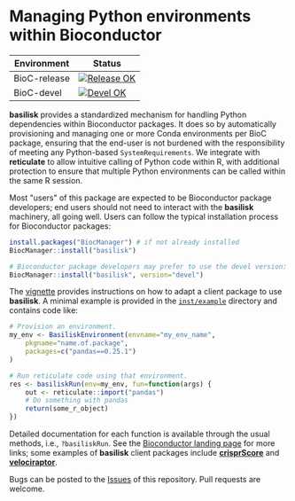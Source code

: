# Managing Python environments within Bioconductor

|Environment|Status|
|---|---|
|BioC-release|[![Release OK](https://bioconductor.org/shields/build/release/bioc/basilisk.svg)](https://bioconductor.org/checkResults/release/bioc-LATEST/basilisk/)|
|BioC-devel|[![Devel OK](https://bioconductor.org/shields/build/devel/bioc/basilisk.svg)](https://bioconductor.org/checkResults/devel/bioc-LATEST/basilisk/)|

**basilisk** provides a standardized mechanism for handling Python dependencies within Bioconductor packages.
It does so by automatically provisioning and managing one or more Conda environments per BioC package,
ensuring that the end-user is not burdened with the responsibility of meeting any Python-based `SystemRequirements`.
We integrate with **reticulate** to allow intuitive calling of Python code within R,
with additional protection to ensure that multiple Python environments can be called within the same R session.

Most "users" of this package are expected to be Bioconductor package developers;
end users should not need to interact with the **basilisk** machinery, all going well.
Users can follow the typical installation process for Bioconductor packages:

```r
install.packages("BiocManager") # if not already installed
BiocManager::install("basilisk")

# Bioconductor package developers may prefer to use the devel version:
BiocManager::install("basilisk", version="devel") 
```

The [vignette](https://bioconductor.org/packages/release/bioc/vignettes/basilisk/inst/doc/motivation.html) provides instructions on how to adapt a client package to use **basilisk**.
A minimal example is provided in the [`inst/example`](inst/example/) directory and contains code like:

```r
# Provision an environment.
my_env <- BasiliskEnvironment(envname="my_env_name",
    pkgname="name.of.package",
    packages=c("pandas==0.25.1")
)

# Run reticulate code using that environment.
res <- basiliskRun(env=my_env, fun=function(args) {
    out <- reticulate::import("pandas")
    # Do something with pandas
    return(some_r_object)
})
```

Detailed documentation for each function is available through the usual methods, i.e., `?basiliskRun`.
See the [Bioconductor landing page](https://bioconductor.org/packages/basilisk) for more links;
some examples of **basilisk** client packages include [**crisprScore**](https://bioconductor.org/packages/crisprScore) and [**velociraptor**](https://bioconductor.org/packages/velociraptor).

Bugs can be posted to the [Issues](https://github.com/LTLA/basilisk/issues) of this repository.
Pull requests are welcome.

